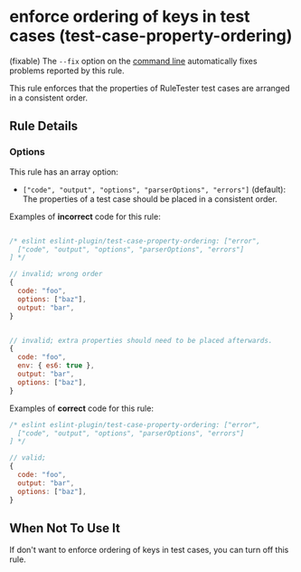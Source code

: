 # enforce ordering of keys in test cases (test-case-property-ordering)

(fixable) The `--fix` option on the [command line](../user-guide/command-line-interface#fix) automatically fixes problems reported by this rule.

This rule enforces that the properties of RuleTester test cases are arranged in a consistent order.

## Rule Details

### Options

This rule has an array option:

* `["code", "output", "options", "parserOptions", "errors"]` (default): The properties of a test case should be placed in a consistent order.

Examples of **incorrect** code for this rule:

```js

/* eslint eslint-plugin/test-case-property-ordering: ["error",
  ["code", "output", "options", "parserOptions", "errors"]
] */

// invalid; wrong order
{
  code: "foo",
  options: ["baz"],
  output: "bar",
}


// invalid; extra properties should need to be placed afterwards.
{
  code: "foo",
  env: { es6: true },
  output: "bar",
  options: ["baz"],
}
```

Examples of **correct** code for this rule:

```js
/* eslint eslint-plugin/test-case-property-ordering: ["error",
  ["code", "output", "options", "parserOptions", "errors"]
] */

// valid;
{
  code: "foo",
  output: "bar",
  options: ["baz"],
}

```

## When Not To Use It

If don't want to enforce ordering of keys in test cases, you can turn off this rule.
